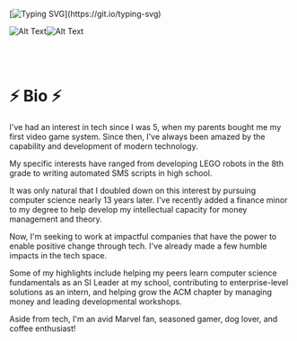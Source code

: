 [![Typing SVG](https://readme-typing-svg.demolab.com?font=Fira+Code&size=19&duration=3000&pause=600&center=true&vCenter=true&width=435&lines=Welcome%2C+my+name+is+Jason+Saini!;3rd+Year+CS+Student+at+UCF;Treasurer+of+UCF's+ACM+Chapter;I+love+programming+%26+terrible+jokes;Why+do+Java+programmers+need+glasses%3F;Because+they+can't+C%23.;My+girlfriend+is+the+root+of+-100.;A+solid+10+but+also+imaginary.)](https://git.io/typing-svg)
<!---
<br></br>
![Alt Text](http://31.media.tumblr.com/cb8416eed7a82e9e658295658bd950fa/tumblr_nguptgkG3l1rjatglo1_500.gif)
<br></br>

-->

![Alt Text](https://c.tenor.com/xw0AqqWfHaIAAAAM/business-dog-typing-dog.gif)![Alt Text](https://media4.giphy.com/media/HFbtg3SmlDx8f9g4dJ/giphy.gif)

<br></br>

⚡ Bio ⚡
===========
I've had an interest in tech since I was 5, when my parents bought me my first video game system. 
Since then, I've always been amazed by the capability and development of modern technology. 

My specific interests have ranged from developing LEGO robots in the 8th grade to writing automated SMS scripts in high school. 

It was only natural that I doubled down on this interest by pursuing computer science nearly 13 years later. 
I've recently added a finance minor to my degree to help develop my intellectual capacity for money management and theory.

Now, I'm seeking to work at impactful companies that have the power to enable positive change through tech. I've already made a few humble impacts in the tech space. 

Some of my highlights include helping my peers learn computer science fundamentals as an SI Leader at my school, contributing to enterprise-level solutions as an intern, and helping grow the ACM chapter by managing money and leading developmental workshops.

Aside from tech, I'm an avid Marvel fan, seasoned gamer, dog lover, and coffee enthusiast!

<!--- - 🔭 I’m currently working on ...
- 
- 🌱 I’m currently learning ...
- 
- 📫 How to reach me: ...
>
